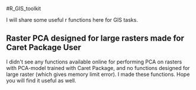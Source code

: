 #R_GIS_toolkit

I will share some useful r functions here for GIS tasks.

## Raster PCA designed for large rasters made for Caret Package User

I didn't see any functions available online for performing PCA on rasters with PCA-model trained with Caret Package, and no functions designed for large raster (which gives memory limit error). I made these functions. Hope you will find it useful as well.


